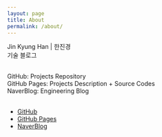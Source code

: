 ```yaml
---
layout: page
title: About
permalink: /about/
---
```

<!-- 줄바꿈은 스페이스 1번, 단락 나누기는 엔터 2번 -->

Jin Kyung Han | 한진경 <br>
기술 블로그 <br><br>

GitHub: Projects Repository <br>
GitHub Pages: Projects Description + Source Codes <br>
NaverBlog: Engineering Blog <br><br>

* [GitHub](https://github.com/jkhan94)
* [GitHub Pages](https://jkhan94.github.io/)
* [NaverBlog](https://blog.naver.com/jkhan94_it)
